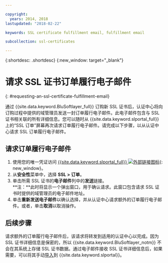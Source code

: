 ```yaml
---

copyright:
  years: 2014, 2018
lastupdated: "2018-02-22"

keywords: SSL certificate fulfillment email, fulfillment email

subcollection: ssl-certificates

---
```


{:shortdesc: .shortdesc}
{:new_window: target="_blank"}

# 请求 SSL 证书订单履行电子邮件
{: #requesting-an-ssl-certificate-fulfillment-email}

通过 {{site.data.keyword.BluSoftlayer_full}} 订购新 SSL 证书后，认证中心将向订购过程中提供的域管理员发送一封订单履行电子邮件。此电子邮件包含与 SSL 证书相关联的所有详细信息。您可以随时从 {{site.data.keyword.slportal_full}} 上的“SSL 订单”屏幕再次请求订单履行电子邮件。请完成以下步骤，以从认证中心请求 SSL 订单履行电子邮件。

## 请求订单履行电子邮件

1. 使用您的唯一凭证访问 [{{site.data.keyword.slportal_full}} ![外部链接图标](../../icons/launch-glyph.svg "外部链接图标")](https://control.softlayer.com/){: new_window}。
2. 从**安全性**菜单中，选择 **SSL > 订单**。
3. 单击所需 SSL 证书的**电子邮件**列中的**发送**链接。<br/>**注：**此时将显示一个弹出窗口，用于确认请求。此窗口包含请求 SSL 证书时提供的域管理员的电子邮件地址。
4. 单击**重新发送电子邮件**以确认选择，并从认证中心请求额外的订单履行电子邮件。或者，单击**取消**以取消操作。

## 后续步骤

请求额外的订单履行电子邮件后，该请求将转发到适用的认证中心以完成。因为 SSL 证书详细信息是保密的，所以 {{site.data.keyword.BluSoftlayer_notm}} 不会在其系统上存储 SSL 证书数据。通过电子邮件接收 SSL 证书详细信息后，如果需要，可以将其手动[导入](/docs/infrastructure/ssl-certificates?topic=ssl-certificates-importing-ssl-certificates)到 {{site.data.keyword.slportal}}。
